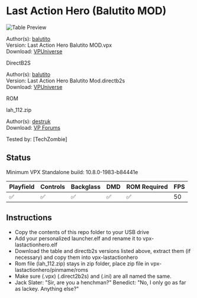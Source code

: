 # Last Action Hero (Balutito MOD)

![Table Preview](https://vpuniverse.com/screenshots/monthly_2022_08/1801289630_Sanstitre.png.1f29abd79f0e960db6c9f23cfc9eee4a.png)

Author(s): [balutito](https://vpuniverse.com/profile/36070-balutito/)  
Version:  Last Action Hero Balutito MOD.vpx  
Download: [VPUniverse](https://vpuniverse.com/files/file/11068-last-action-hero-balutito-mod/)

DirectB2S

Author(s): [balutito](https://vpuniverse.com/profile/36070-balutito/)  
Version: Last Action Hero Balutito Mod.directb2s  
Download: [VPUniverse](https://vpuniverse.com/files/file/11069-last-action-hero-alternative-b2s/)

ROM

lah_112.zip

Author(s): [destruk](https://www.vpforums.org/index.php?showuser=5)  
Download: [VP Forums](https://www.vpforums.org/index.php?app=downloads&showfile=856)

Tested by:
[TechZombie]

## Status 

Minimum VPX Standalone build: 10.8.0-1983-b84441e

| Playfield | Controls | Backglass | DMD | ROM Required | FPS | 
|-----------|----------|-----------|-----|--------------|-----|
| :white_check_mark: | :white_check_mark: | :white_check_mark: | :white_check_mark: | :white_check_mark: | 50 |

## Instructions

- Copy the contents of this repo folder to your USB drive
- Add your personalized launcher.elf and rename it to vpx-lastactionhero.elf
- Download the table and directb2s versions listed above, extract them (if necessary) and copy them into vpx-lastactionhero
- Rom file (lah_112.zip) stays in zip folder, place zip file in vpx-lastactionhero/pinmame/roms
- Make sure (.vpx) (.direct2b2s) and (.ini) are all named the same. 
- Jack Slater: "Sir, are you a henchman?"   Benedict: "No, I only go as far as lackey. Anything else?"
